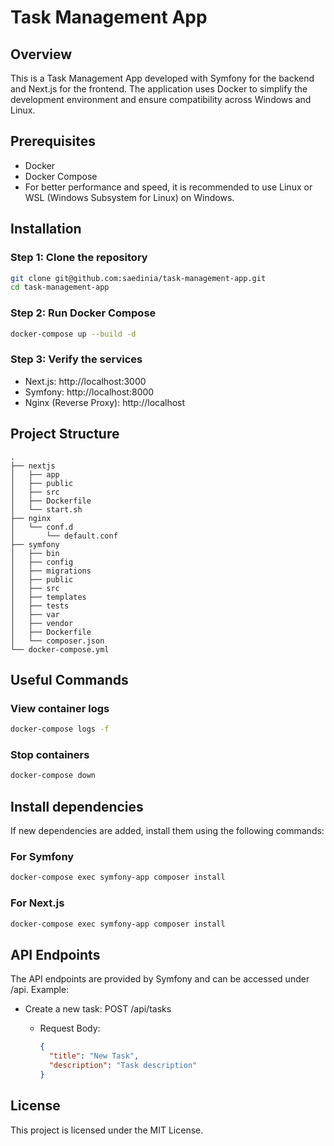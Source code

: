 # Task Management App

## Overview

This is a Task Management App developed with Symfony for the backend and Next.js for the frontend. The application uses Docker to simplify the development environment and ensure compatibility across Windows and Linux.

## Prerequisites

- Docker
- Docker Compose
- For better performance and speed, it is recommended to use Linux or WSL (Windows Subsystem for Linux) on Windows.

## Installation

### Step 1: Clone the repository

```bash
git clone git@github.com:saedinia/task-management-app.git
cd task-management-app
```

### Step 2: Run Docker Compose

```bash
docker-compose up --build -d
```

### Step 3: Verify the services

- Next.js: http://localhost:3000
- Symfony: http://localhost:8000
- Nginx (Reverse Proxy): http://localhost

## Project Structure

```plaintext
.
├── nextjs
│   ├── app
│   ├── public
│   ├── src
│   ├── Dockerfile
│   └── start.sh
├── nginx
│   └── conf.d
│       └── default.conf
├── symfony
│   ├── bin
│   ├── config
│   ├── migrations
│   ├── public
│   ├── src
│   ├── templates
│   ├── tests
│   ├── var
│   ├── vendor
│   ├── Dockerfile
│   └── composer.json
└── docker-compose.yml

```

## Useful Commands

### View container logs

```bash
docker-compose logs -f
```

### Stop containers

```bash
docker-compose down
```

## Install dependencies

If new dependencies are added, install them using the following commands:

### For Symfony

```bash
docker-compose exec symfony-app composer install
```

### For Next.js

```bash
docker-compose exec symfony-app composer install
```

## API Endpoints

The API endpoints are provided by Symfony and can be accessed under /api. Example:

- Create a new task: POST /api/tasks

  - Request Body:

    ```json
    {
      "title": "New Task",
      "description": "Task description"
    }
    ```

## License

This project is licensed under the MIT License.
